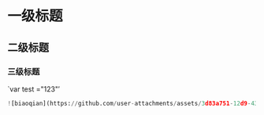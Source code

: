 # 一级标题
## 二级标题
### 三级标题
`var test ="123"′
```python
![biaoqian](https://github.com/user-attachments/assets/3d83a751-12d9-439c-b1b2-57ce1d3df5fa)
```
